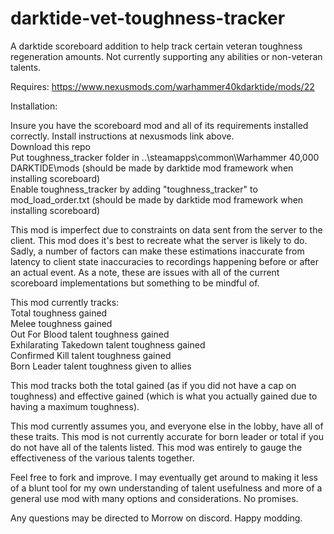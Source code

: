 # darktide-vet-toughness-tracker
 
A darktide scoreboard addition to help track certain veteran toughness regeneration amounts. Not currently supporting any abilities or non-veteran talents.

Requires: https://www.nexusmods.com/warhammer40kdarktide/mods/22

Installation:

Insure you have the scoreboard mod and all of its requirements installed correctly. Install instructions at nexusmods link above.  
Download this repo  
Put toughness_tracker folder in ..\steamapps\common\Warhammer 40,000 DARKTIDE\mods (should be made by darktide mod framework when installing scoreboard)  
Enable toughness_tracker by adding "toughness_tracker" to mod_load_order.txt (should be made by darktide mod framework when installing scoreboard)  

This mod is imperfect due to constraints on data sent from the server to the client. This mod does it's best to recreate what the server is likely to do. Sadly, a number of factors can make these estimations inaccurate from latency to client state inaccuracies to recordings happening before or after an actual event. As a note, these are issues with all of the current scoreboard implementations but something to be mindful of.

This mod currently tracks:  
Total toughness gained  
Melee toughness gained  
Out For Blood talent toughness gained  
Exhilarating Takedown talent toughness gained  
Confirmed Kill talent toughness gained  
Born Leader talent toughness given to allies  

This mod tracks both the total gained (as if you did not have a cap on toughness) and effective gained (which is what you actually gained due to having a maximum toughness).

This mod currently assumes you, and everyone else in the lobby, have all of these traits. This mod is not currently accurate for born leader or total if you do not have all of the talents listed. This mod was entirely to gauge the effectiveness of the various talents together.

Feel free to fork and improve. I may eventually get around to making it less of a blunt tool for my own understanding of talent usefulness and more of a general use mod with many options and considerations. No promises.

Any questions may be directed to Morrow on discord. Happy modding.
